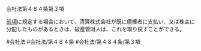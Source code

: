 会社法第４８４条第３項

[前項](会社法＿＿＿＿第４８４条第２項)に規定する場合において、清算株式会社が既に債権者に支払い、又は株主に分配したものがあるときは、破産管財人は、これを取り戻すことができる。

#会社法
#会社法/第４８４条
#会社法/第４８４条/第３項
